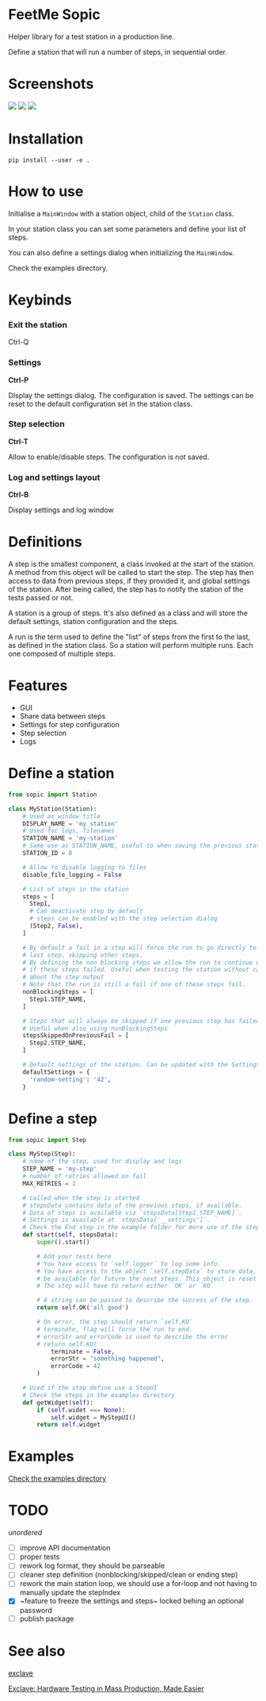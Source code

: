 FeetMe Sopic
============

Helper library for a test station in a production line.

Define a station that will run a number of steps, in sequential order.


# Screenshots

![](assets/basic.png)
![](assets/basic-run.png)
![](assets/settings.png)


# Installation

`pip install --user -e .`


# How to use

Initialise a `MainWindow` with a station object, child of the `Station` class.

In your station class you can set some parameters and define your list of steps.

You can also define a settings dialog when initializing the `MainWindow`.

Check the examples directory.

# Keybinds

### Exit the station
Ctrl-Q

### Settings
**Ctrl-P**

DIsplay the settings dialog. The configuration is saved. The settings can be
reset to the default configuration set in the station class.

### Step selection
**Ctrl-T**

Allow to enable/disable steps. The configuration is not saved.

### Log and settings layout
**Ctrl-B**

Display settings and log window


# Definitions

A step is the smallest component, a class invoked at the start of the station.
A method from this object will be called to start the step. The step has then
access to data from previous steps, if they provided it, and global settings of
the station.
After being called, the step has to notify the station of the tests passed or
not.

A station is a group of steps. It's also defined as a class and will store the
default settings, station configuration and the steps.

A run is the term used to define the "list" of steps from the first to the last,
as defined in the station class.
So a station will perform multiple runs. Each one composed of multiple steps.


# Features

- GUI
- Share data between steps
- Settings for step configuration
- Step selection
- Logs

# Define a station

```python
from sopic import Station

class MyStation(Station):
    # Used as window title
    DISPLAY_NAME = 'my station'
    # Used for logs, filenames
    STATION_NAME = 'my-station'
    # Same use as STATION_NAME, useful to when saving the previous station
    STATION_ID = 0

    # Allow to disable logging to files
    disable_file_logging = False

    # List of steps in the station
    steps = [
      Step1,
      # Can deactivate step by default
      # steps can be enabled with the step selection dialog
      (Step2, False),
    ]

    # By default a fail in a step will force the run to go directly to the
    # last step, skipping other steps.
    # By defining the non blocking steps we allow the run to continue even
    # if these steps failed. Useful when testing the station without caring
    # about the step output
    # Note that the run is still a fail if one of these steps fail.
    nonBlockingSteps = [
      Step1.STEP_NAME,
    ]

    # Steps that will always be skipped if one previous step has failed.
    # Useful when also using nonBlockingSteps
    stepsSkippedOnPreviousFail = [
      Step2.STEP_NAME,
    ]

    # Default settings of the station. Can be updated with the SettingsDialog.
    defaultSettings = {
      'random-setting': '42',
    }
```

# Define a step

```python
from sopic import Step

class MyStep(Step):
    # name of the step, used for display and logs
    STEP_NAME = 'my-step'
    # number of retries allowed on fail
    MAX_RETRIES = 1

    # called when the step is started
    # stepsData contains data of the previous steps, if available.
    # Data of steps is available via `stepsData[Step1.STEP_NAME]`.
    # Settings is available at `stepsData['__settings']`.
    # Check the End step in the example folder for more use of the stepsData.
    def start(self, stepsData):
        super().start()

        # Add your tests here
        # You have access to `self.logger` to log some info.
        # You have access to the object `self.stepData` to store data, it will
        # be available for future the next steps. This object is reset on each run.
        # The step will have to return either `OK` or `KO`

        # A string can be passed to describe the success of the step.
        return self.OK('all good')

        # On error, the step should return `self.KO`
        # terminate, flag will force the run to end.
        # errorStr and errorCode is used to describe the error
        # return self.KO(
            terminate = False,
            errorStr = "something happened",
            errorCode = 42
        )

    # Used if the step define use a StepUI
    # Check the steps in the examples directory
    def getWidget(self):
        if (self.widet === None):
            self.widget = MyStepUI()
        return self.widget
```


# Examples

[Check the examples directory](./examples)


# TODO

_unordered_

- [ ] improve API documentation
- [ ] proper tests
- [ ] rework log format, they should be parseable
- [ ] cleaner step definition (nonblocking/skipped/clean or ending step)
- [ ] rework the main station loop, we should use a for-loop and not having to manually update the stepIndex
- [x] ~feature to freeze the settings and steps~ locked behing an optional password
- [ ] publish package

# See also

[exclave](https://github.com/exclave/exclave)

[Exclave: Hardware Testing in Mass Production, Made Easier](https://www.bunniestudios.com/blog/?p=5450)
